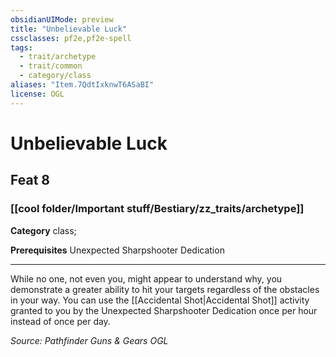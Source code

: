```yaml
---
obsidianUIMode: preview
title: "Unbelievable Luck"
cssclasses: pf2e,pf2e-spell
tags:
  - trait/archetype
  - trait/common
  - category/class
aliases: "Item.7QdtIxknwT6ASaBI"
license: OGL
---
```

# Unbelievable Luck
## Feat 8
### [[cool folder/Important stuff/Bestiary/zz_traits/archetype]]

**Category** class; 



**Prerequisites** Unexpected Sharpshooter Dedication
* * *
While no one, not even you, might appear to understand why, you demonstrate a greater ability to hit your targets regardless of the obstacles in your way. You can use the [[Accidental Shot|Accidental Shot]] activity granted to you by the Unexpected Sharpshooter Dedication once per hour instead of once per day.

*Source: Pathfinder Guns & Gears*
*OGL*